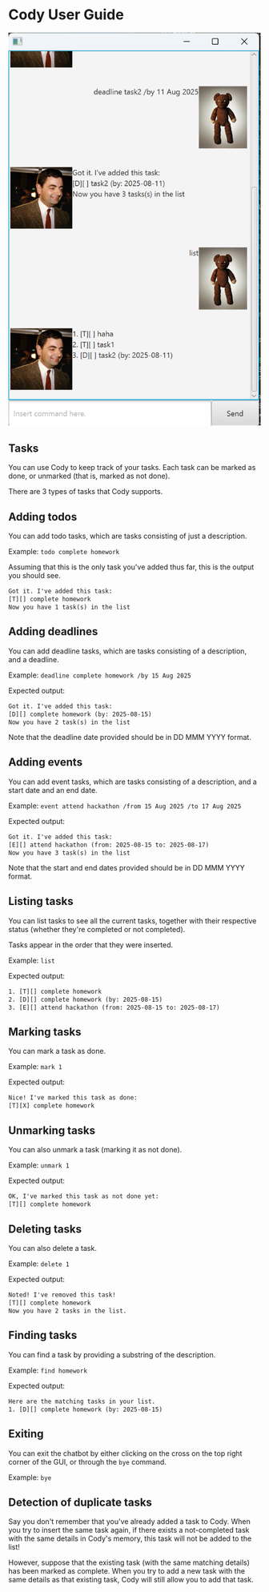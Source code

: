 # Cody User Guide

![Image](Ui.png)

## Tasks
You can use Cody to keep track of your tasks. Each task can be marked as done, or unmarked (that is, marked as not done).

There are 3 types of tasks that Cody supports.

## Adding todos
You can add todo tasks, which are tasks consisting of just a description.

Example: `todo complete homework`

Assuming that this is the only task you've added thus far, this is the output you should see.
```
Got it. I've added this task:
[T][] complete homework
Now you have 1 task(s) in the list
```

## Adding deadlines
You can add deadline tasks, which are tasks consisting of a description, and a deadline.

Example: `deadline complete homework /by 15 Aug 2025`

Expected output:
```
Got it. I've added this task:
[D][] complete homework (by: 2025-08-15)
Now you have 2 task(s) in the list
```

Note that the deadline date provided should be in DD MMM YYYY format.

## Adding events
You can add event tasks, which are tasks consisting of a description, and a start date and an end date.

Example: `event attend hackathon /from 15 Aug 2025 /to 17 Aug 2025`

Expected output:
```
Got it. I've added this task:
[E][] attend hackathon (from: 2025-08-15 to: 2025-08-17)
Now you have 3 task(s) in the list
```

Note that the start and end dates provided should be in DD MMM YYYY format.

## Listing tasks
You can list tasks to see all the current tasks, together with their respective status (whether they're completed or not completed).

Tasks appear in the order that they were inserted.

Example: `list`

Expected output:
```
1. [T][] complete homework
2. [D][] complete homework (by: 2025-08-15)
3. [E][] attend hackathon (from: 2025-08-15 to: 2025-08-17)
```

## Marking tasks
You can mark a task as done.

Example: `mark 1`

Expected output:
```
Nice! I've marked this task as done:
[T][X] complete homework
```

## Unmarking tasks
You can also unmark a task (marking it as not done).

Example: `unmark 1`

Expected output:
```
OK, I've marked this task as not done yet:
[T][] complete homework
```

## Deleting tasks
You can also delete a task.

Example: `delete 1`

Expected output:
```
Noted! I've removed this task!
[T][] complete homework
Now you have 2 tasks in the list.
```

## Finding tasks
You can find a task by providing a substring of the description.

Example: `find homework`

Expected output:
```
Here are the matching tasks in your list.
1. [D][] complete homework (by: 2025-08-15)
```

## Exiting
You can exit the chatbot by either clicking on the cross on the top right corner of the GUI, or through the `bye` command.

Example: `bye`

## Detection of duplicate tasks
Say you don't remember that you've already added a task to Cody. When you try to insert the same task again, if there exists a not-completed task with the same details in Cody's memory, this task will not be added to the list!

However, suppose that the existing task (with the same matching details) has been marked as complete. When you try to add a new task with the same details as that existing task, Cody will still allow you to add that task.
